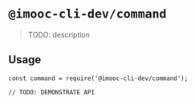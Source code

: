 # `@imooc-cli-dev/command`

> TODO: description

## Usage

```
const command = require('@imooc-cli-dev/command');

// TODO: DEMONSTRATE API
```
